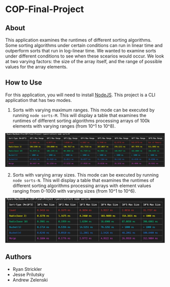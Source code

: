 # COP-Final-Project

## About

This application examines the runtimes of different sorting algorithms. Some sorting algorithms under certain conditions can run in linear time and outperform sorts that run in log-linear time. We wanted to examine sorts under different conditions to see when these scearios would occur. We look at two varying factors: the size of the array itself, and the range of possible values for the array elements.

## How to Use

For this application, you will need to install [NodeJS](https://nodejs.org/en/download/). This project is a CLI application that has two modes.

1. Sorts with varying maximum ranges. This mode can be executed by running `node sorts-M`. This will display a table that examines the runtimes of different sorting algorithms processing arrays of 100k elements with varying ranges (from 10^1 to 10^8).

![M](./screenshots/M.png)

2. Sorts with varying array sizes. This mode can be executed by running `node sorts-N`. This will display a table that examines the runtimes of different sorting algorithms processing arrays with element values ranging from 0-1000 with varying sizes (from 10^1 to 10^6).

![N](./screenshots/N.png)

## Authors

* Ryan Strickler
* Jesse Prilutsky
* Andrew Zelenski